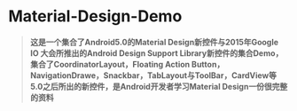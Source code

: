 # Material-Design-Demo
>**这是一个集合了Android5.0的Material Design新控件与2015年Google IO 大会所推出的Android Design Support Library新控件的集合Demo，集合了CoordinatorLayout，Floating Action Button，NavigationDrawe，Snackbar，TabLayout与ToolBar，CardView等5.0之后所出的新控件，是Android开发者学习Material Design一份很完整的资料**
